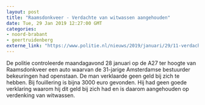```yaml
---
layout: post
title: "Raamsdonkveer - Verdachte van witwassen aangehouden"
date: Tue, 29 Jan 2019 12:27:00 GMT
categories: 
- noord-brabant 
- geertruidenberg 
externe_link: "https://www.politie.nl/nieuws/2019/januari/29/11-verdachte-van-witwassen-aangehouden.html"
---
```


De politie controleerde maandagavond 28 januari op de A27 ter hoogte van Raamsdonkveer een auto waarvan de 31-jarige Amsterdamse bestuurder bekeuringen had openstaan. De man verklaarde geen geld bij zich te hebben. Bij fouillering is bijna 3000 euro gevonden. Hij had geen goede verklaring waarom hij dit geld bij zich had en is daarom aangehouden op verdenking van witwassen.
